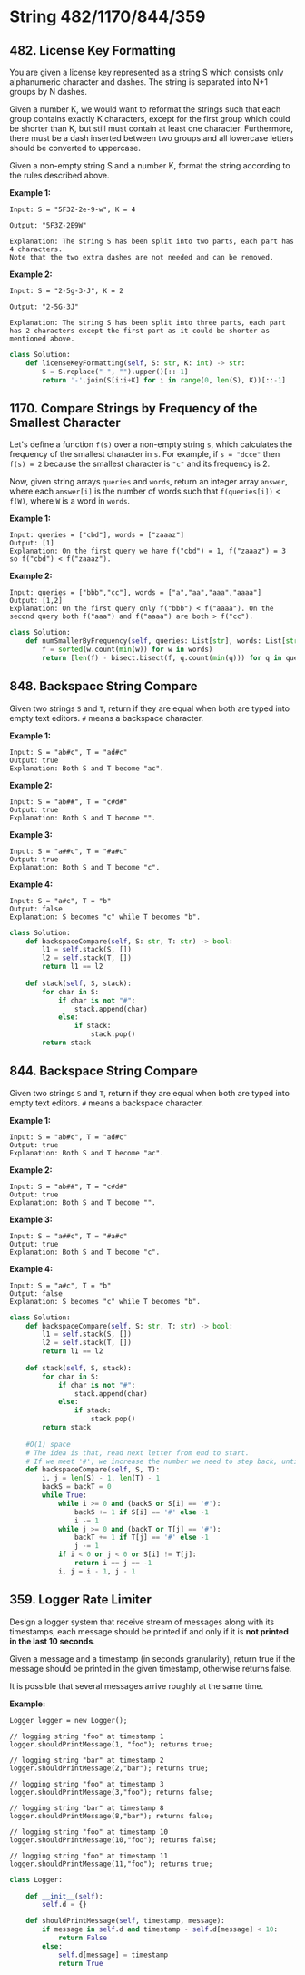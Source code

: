 # String 482/1170/844/359

## 482. License Key Formatting

You are given a license key represented as a string S which consists only alphanumeric character and dashes. The string is separated into N+1 groups by N dashes.

Given a number K, we would want to reformat the strings such that each group contains exactly K characters, except for the first group which could be shorter than K, but still must contain at least one character. Furthermore, there must be a dash inserted between two groups and all lowercase letters should be converted to uppercase.

Given a non-empty string S and a number K, format the string according to the rules described above.

**Example 1:**  


```text
Input: S = "5F3Z-2e-9-w", K = 4

Output: "5F3Z-2E9W"

Explanation: The string S has been split into two parts, each part has 4 characters.
Note that the two extra dashes are not needed and can be removed.
```

**Example 2:**  


```text
Input: S = "2-5g-3-J", K = 2

Output: "2-5G-3J"

Explanation: The string S has been split into three parts, each part has 2 characters except the first part as it could be shorter as mentioned above.
```

```python
class Solution:
    def licenseKeyFormatting(self, S: str, K: int) -> str:
        S = S.replace("-", "").upper()[::-1]
        return '-'.join(S[i:i+K] for i in range(0, len(S), K))[::-1]
```

## 1170. Compare Strings by Frequency of the Smallest Character

Let's define a function `f(s)` over a non-empty string `s`, which calculates the frequency of the smallest character in `s`. For example, if `s = "dcce"` then `f(s) = 2` because the smallest character is `"c"` and its frequency is 2.

Now, given string arrays `queries` and `words`, return an integer array `answer`, where each `answer[i]` is the number of words such that `f(queries[i])` &lt; `f(W)`, where `W` is a word in `words`.

**Example 1:**

```text
Input: queries = ["cbd"], words = ["zaaaz"]
Output: [1]
Explanation: On the first query we have f("cbd") = 1, f("zaaaz") = 3 so f("cbd") < f("zaaaz").
```

**Example 2:**

```text
Input: queries = ["bbb","cc"], words = ["a","aa","aaa","aaaa"]
Output: [1,2]
Explanation: On the first query only f("bbb") < f("aaaa"). On the second query both f("aaa") and f("aaaa") are both > f("cc").
```

```python
class Solution:
    def numSmallerByFrequency(self, queries: List[str], words: List[str]) -> List[int]:
        f = sorted(w.count(min(w)) for w in words)
        return [len(f) - bisect.bisect(f, q.count(min(q))) for q in queries]
```

## 848. Backspace String Compare

Given two strings `S` and `T`, return if they are equal when both are typed into empty text editors. `#` means a backspace character.

**Example 1:**

```text
Input: S = "ab#c", T = "ad#c"
Output: true
Explanation: Both S and T become "ac".
```

**Example 2:**

```text
Input: S = "ab##", T = "c#d#"
Output: true
Explanation: Both S and T become "".
```

**Example 3:**

```text
Input: S = "a##c", T = "#a#c"
Output: true
Explanation: Both S and T become "c".
```

**Example 4:**

```text
Input: S = "a#c", T = "b"
Output: false
Explanation: S becomes "c" while T becomes "b".
```

```python
class Solution:
    def backspaceCompare(self, S: str, T: str) -> bool:
        l1 = self.stack(S, [])
        l2 = self.stack(T, [])
        return l1 == l2        
    
    def stack(self, S, stack):
        for char in S:
            if char is not "#":
                stack.append(char)
            else:
                if stack:
                    stack.pop()
        return stack
```

## 844. Backspace String Compare

Given two strings `S` and `T`, return if they are equal when both are typed into empty text editors. `#` means a backspace character.

**Example 1:**

```text
Input: S = "ab#c", T = "ad#c"
Output: true
Explanation: Both S and T become "ac".
```

**Example 2:**

```text
Input: S = "ab##", T = "c#d#"
Output: true
Explanation: Both S and T become "".
```

**Example 3:**

```text
Input: S = "a##c", T = "#a#c"
Output: true
Explanation: Both S and T become "c".
```

**Example 4:**

```text
Input: S = "a#c", T = "b"
Output: false
Explanation: S becomes "c" while T becomes "b".
```

```python
class Solution:
    def backspaceCompare(self, S: str, T: str) -> bool:
        l1 = self.stack(S, [])
        l2 = self.stack(T, [])
        return l1 == l2        
    
    def stack(self, S, stack):
        for char in S:
            if char is not "#":
                stack.append(char)
            else:
                if stack:
                    stack.pop()
        return stack
    
    #O(1) space
    # The idea is that, read next letter from end to start.
    # If we meet '#', we increase the number we need to step back, until back = 0
    def backspaceCompare(self, S, T):
        i, j = len(S) - 1, len(T) - 1
        backS = backT = 0
        while True:
            while i >= 0 and (backS or S[i] == '#'):
                backS += 1 if S[i] == '#' else -1
                i -= 1
            while j >= 0 and (backT or T[j] == '#'):
                backT += 1 if T[j] == '#' else -1
                j -= 1
            if i < 0 or j < 0 or S[i] != T[j]:
                return i == j == -1
            i, j = i - 1, j - 1
```

## 359. Logger Rate Limiter

Design a logger system that receive stream of messages along with its timestamps, each message should be printed if and only if it is **not printed in the last 10 seconds**.

Given a message and a timestamp \(in seconds granularity\), return true if the message should be printed in the given timestamp, otherwise returns false.

It is possible that several messages arrive roughly at the same time.

**Example:**

```text
Logger logger = new Logger();

// logging string "foo" at timestamp 1
logger.shouldPrintMessage(1, "foo"); returns true; 

// logging string "bar" at timestamp 2
logger.shouldPrintMessage(2,"bar"); returns true;

// logging string "foo" at timestamp 3
logger.shouldPrintMessage(3,"foo"); returns false;

// logging string "bar" at timestamp 8
logger.shouldPrintMessage(8,"bar"); returns false;

// logging string "foo" at timestamp 10
logger.shouldPrintMessage(10,"foo"); returns false;

// logging string "foo" at timestamp 11
logger.shouldPrintMessage(11,"foo"); returns true;
```

```python
class Logger:

    def __init__(self):
        self.d = {}

    def shouldPrintMessage(self, timestamp, message):
        if message in self.d and timestamp - self.d[message] < 10:
            return False
        else:
            self.d[message] = timestamp
            return True
```

